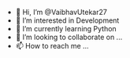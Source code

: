 - 👋 Hi, I’m @VaibhavUtekar27
- 👀 I’m interested in Development
- 🌱 I’m currently learning Python
- 💞️ I’m looking to collaborate on ...
- 📫 How to reach me ...

<!---
VaibhavUtekar27/VaibhavUtekar27 is a ✨ special ✨ repository because its `README.md` (this file) appears on your GitHub profile.
You can click the Preview link to take a look at your changes.
--->

